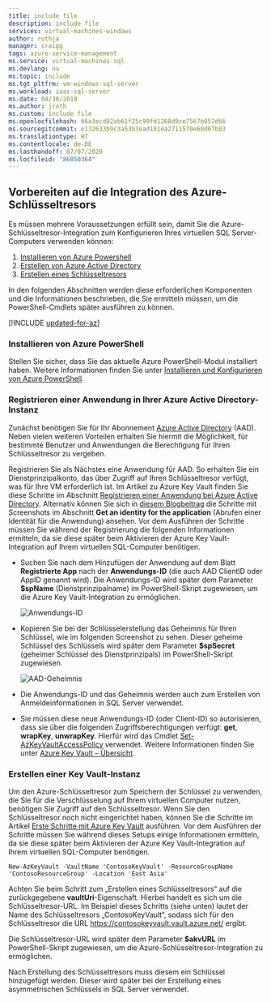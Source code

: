 ```yaml
---
title: include file
description: include file
services: virtual-machines-windows
author: rothja
manager: craigg
tags: azure-service-management
ms.service: virtual-machines-sql
ms.devlang: na
ms.topic: include
ms.tgt_pltfrm: vm-windows-sql-server
ms.workload: iaas-sql-server
ms.date: 04/30/2018
ms.author: jroth
ms.custom: include file
ms.openlocfilehash: 66a3ecd82ab61f25c99fd1268d9ce7567b057d66
ms.sourcegitcommit: e132633b9c3a53b3ead101ea2711570e60d67b83
ms.translationtype: HT
ms.contentlocale: de-DE
ms.lasthandoff: 07/07/2020
ms.locfileid: "86050364"
---
```

## <a name="prepare-for-akv-integration"></a>Vorbereiten auf die Integration des Azure-Schlüsseltresors
Es müssen mehrere Voraussetzungen erfüllt sein, damit Sie die Azure-Schlüsseltresor-Integration zum Konfigurieren Ihres virtuellen SQL Server-Computers verwenden können: 

1. [Installieren von Azure Powershell](#install)
2. [Erstellen von Azure Active Directory](#register)
3. [Erstellen eines Schlüsseltresors](#createkeyvault)

In den folgenden Abschnitten werden diese erforderlichen Komponenten und die Informationen beschrieben, die Sie ermitteln müssen, um die PowerShell-Cmdlets später ausführen zu können.

[!INCLUDE [updated-for-az](./updated-for-az.md)]

### <a name="install-azure-powershell"></a><a id="install"></a> Installieren von Azure PowerShell
Stellen Sie sicher, dass Sie das aktuelle Azure PowerShell-Modul installiert haben. Weitere Informationen finden Sie unter [Installieren und Konfigurieren von Azure PowerShell](/powershell/azure/install-az-ps).

### <a name="register-an-application-in-your-azure-active-directory"></a><a id="register"></a> Registrieren einer Anwendung in Ihrer Azure Active Directory-Instanz

Zunächst benötigen Sie für Ihr Abonnement [Azure Active Directory](https://azure.microsoft.com/trial/get-started-active-directory/) (AAD). Neben vielen weiteren Vorteilen erhalten Sie hiermit die Möglichkeit, für bestimmte Benutzer und Anwendungen die Berechtigung für Ihren Schlüsseltresor zu vergeben.

Registrieren Sie als Nächstes eine Anwendung für AAD. So erhalten Sie ein Dienstprinzipalkonto, das über Zugriff auf Ihren Schlüsseltresor verfügt, was für Ihre VM erforderlich ist. Im Artikel zu Azure Key Vault finden Sie diese Schritte im Abschnitt [Registrieren einer Anwendung bei Azure Active Directory](../articles/key-vault/key-vault-manage-with-cli2.md#registering-an-application-with-azure-active-directory). Alternativ können Sie sich in [diesem Blogbeitrag](https://blogs.technet.com/b/kv/archive/2015/01/09/azure-key-vault-step-by-step.aspx) die Schritte mit Screenshots im Abschnitt **Get an identity for the application** (Abrufen einer Identität für die Anwendung) ansehen. Vor dem Ausführen der Schritte müssen Sie während der Registrierung die folgenden Informationen ermitteln, da sie diese später beim Aktivieren der Azure Key Vault-Integration auf Ihrem virtuellen SQL-Computer benötigen.

* Suchen Sie nach dem Hinzufügen der Anwendung auf dem Blatt **Registrierte App** nach der **Anwendungs-ID** (die auch AAD ClientID oder AppID genannt wird).
    Die Anwendungs-ID wird später dem Parameter **$spName** (Dienstprinzipalname) im PowerShell-Skript zugewiesen, um die Azure Key Vault-Integration zu ermöglichen.

   ![Anwendungs-ID](./media/virtual-machines-sql-server-akv-prepare/aad-application-id.png)

* Kopieren Sie bei der Schlüsselerstellung das Geheimnis für Ihren Schlüssel, wie im folgenden Screenshot zu sehen. Dieser geheime Schlüssel des Schlüssels wird später dem Parameter **$spSecret** (geheimer Schlüssel des Dienstprinzipals) im PowerShell-Skript zugewiesen.

   ![AAD-Geheimnis](./media/virtual-machines-sql-server-akv-prepare/aad-sp-secret.png)

* Die Anwendungs-ID und das Geheimnis werden auch zum Erstellen von Anmeldeinformationen in SQL Server verwendet.

* Sie müssen diese neue Anwendungs-ID (oder Client-ID) so autorisieren, dass sie über die folgenden Zugriffsberechtigungen verfügt: **get**, **wrapKey**, **unwrapKey**. Hierfür wird das Cmdlet [Set-AzKeyVaultAccessPolicy](https://docs.microsoft.com/powershell/module/az.keyvault/set-azkeyvaultaccesspolicy) verwendet. Weitere Informationen finden Sie unter [Azure Key Vault – Übersicht](../articles/key-vault/key-vault-overview.md).

### <a name="create-a-key-vault"></a><a id="createkeyvault"></a> Erstellen einer Key Vault-Instanz
Um den Azure-Schlüsseltresor zum Speichern der Schlüssel zu verwenden, die Sie für die Verschlüsselung auf Ihrem virtuellen Computer nutzen, benötigen Sie Zugriff auf den Schlüsseltresor. Wenn Sie den Schlüsseltresor noch nicht eingerichtet haben, können Sie die Schritte im Artikel [Erste Schritte mit Azure Key Vault](../articles/key-vault/key-vault-overview.md) ausführen. Vor dem Ausführen der Schritte müssen Sie während dieses Setups einige Informationen ermitteln, da sie diese später beim Aktivieren der Azure Key Vault-Integration auf Ihrem virtuellen SQL-Computer benötigen.

```azurepowershell
New-AzKeyVault -VaultName 'ContosoKeyVault' -ResourceGroupName 'ContosoResourceGroup' -Location 'East Asia'
```

Achten Sie beim Schritt zum „Erstellen eines Schlüsseltresors“ auf die zurückgegebene **vaultUri**-Eigenschaft. Hierbei handelt es sich um die Schlüsseltresor-URL. Im Beispiel dieses Schritts (siehe unten) lautet der Name des Schlüsseltresors „ContosoKeyVault“, sodass sich für den Schlüsseltresor die URL https://contosokeyvault.vault.azure.net/ ergibt.

Die Schlüsseltresor-URL wird später dem Parameter **$akvURL** im PowerShell-Skript zugewiesen, um die Azure-Schlüsseltresor-Integration zu ermöglichen.

Nach Erstellung des Schlüsseltresors muss diesem ein Schlüssel hinzugefügt werden. Dieser wird später bei der Erstellung eines asymmetrischen Schlüssels in SQL Server verwendet.
